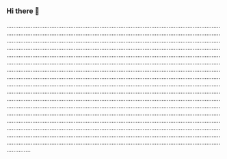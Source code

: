 ### Hi there 👋

..........................................................................................................................................................................................................................................................................................................................................................................................................................................................................................................................................................................................................................................................................................................................................................................................................................................................................................................................................................................................................................................................................................................................................................................................................................................................................................................................................................................................................................................................................................................................................................................................................................................................................................................................................................................................................................................................................................................................................................................................................................................................................................................................................................................................................
